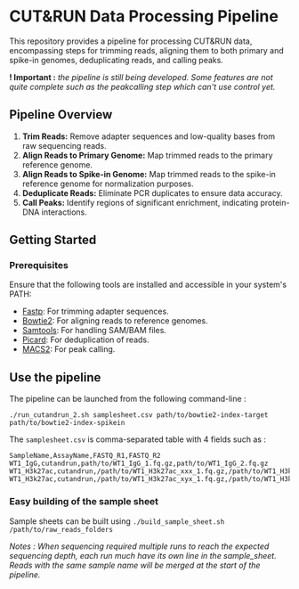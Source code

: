 # CUT&RUN Data Processing Pipeline

This repository provides a pipeline for processing CUT&RUN data, encompassing steps for trimming reads, aligning them to both primary and spike-in genomes, deduplicating reads, and calling peaks.

**! Important :** *the pipeline is still being developed. Some features are not quite complete such as the peakcalling step which can't use control yet.*

## Pipeline Overview

1. **Trim Reads:** Remove adapter sequences and low-quality bases from raw sequencing reads.
2. **Align Reads to Primary Genome:** Map trimmed reads to the primary reference genome.
3. **Align Reads to Spike-in Genome:** Map trimmed reads to the spike-in reference genome for normalization purposes.
4. **Deduplicate Reads:** Eliminate PCR duplicates to ensure data accuracy.
5. **Call Peaks:** Identify regions of significant enrichment, indicating protein-DNA interactions.

## Getting Started

### Prerequisites

Ensure that the following tools are installed and accessible in your system's PATH:

- [Fastp](https://github.com/OpenGene/fastp): For trimming adapter sequences.
- [Bowtie2](http://bowtie-bio.sourceforge.net/bowtie2/index.shtml): For aligning reads to reference genomes.
- [Samtools](http://www.htslib.org/): For handling SAM/BAM files.
- [Picard](http://broadinstitute.github.io/picard/): For deduplication of reads.
- [MACS2](https://github.com/macs3-project/MACS): For peak calling.

## Use the pipeline

The pipeline can be launched from the following command-line :

```
./run_cutandrun_2.sh samplesheet.csv path/to/bowtie2-index-target path/to/bowtie2-index-spikein
```

The `samplesheet.csv` is comma-separated table with 4 fields such as : 

```
SampleName,AssayName,FASTQ_R1,FASTQ_R2
WT1_IgG,cutandrun,path/to/WT1_IgG_1.fq.gz,path/to/WT1_IgG_2.fq.gz
WT1_H3k27ac,cutandrun,/path/to/WT1_H3k27ac_xxx_1.fq.gz,/path/to/WT1_H3k27ac_xxx_2.fq.gz
WT1_H3k27ac,cutandrun,/path/to/WT1_H3k27ac_xyx_1.fq.gz,/path/to/WT1_H3k27ac_xyx_2.fq.gz
```

### Easy building of the sample sheet

Sample sheets can be built using `./build_sample_sheet.sh /path/to/raw_reads_folders`

*Notes : When sequencing required multiple runs to reach the expected sequencing depth, each run much have its own line in the sample_sheet. Reads with the same sample name will be merged at the start of the pipeline.*

 
